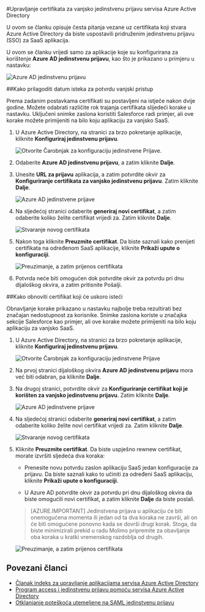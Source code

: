 <properties
    pageTitle="Kako upravljati certifikati vanjski pristup za Azure AD | Microsoft Azure"
    description="Saznajte kako prilagoditi datum isteka za vanjski pristup certifikate te kako obnoviti certifikate koji će uskoro isteći."
    services="active-directory"
    documentationCenter=""
    authors="asmalser-msft"
    manager="femila"
    editor=""/>

<tags
    ms.service="active-directory"
    ms.workload="identity"
    ms.tgt_pltfrm="na"
    ms.devlang="na"
    ms.topic="article"
    ms.date="02/09/2016"
    ms.author="asmalser-msft"/>

#<a name="managing-certificates-for-federated-single-sign-on-in-azure-active-directory"></a>Upravljanje certifikata za vanjsko jedinstvenu prijavu servisa Azure Active Directory

U ovom se članku opisuje česta pitanja vezane uz certifikata koji stvara Azure Active Directory da biste uspostavili pridruženim jedinstvenu prijavu (SSO) za SaaS aplikacija.

U ovom se članku vrijedi samo za aplikacije koje su konfigurirana za korištenje **Azure AD jedinstvenu prijavu**, kao što je prikazano u primjeru u nastavku:

![Azure AD jedinstvenu prijavu](./media/active-directory-sso-certs/fed-sso.PNG)

##<a name="how-to-customize-the-expiration-date-for-your-federation-certificate"></a>Kako prilagoditi datum isteka za potvrdu vanjski pristup

Prema zadanim postavkama certifikati su postavljeni na istječe nakon dvije godine. Možete odabrati različite rok trajanja certifikata slijedeći korake u nastavku. Uključeni snimke zaslona koristiti Salesforce radi primjer, ali ove korake možete primijeniti na bilo koju aplikaciju za vanjsko SaaS.

1. U Azure Active Directory, na stranici za brzo pokretanje aplikacije, kliknite **Konfiguriraj jedinstvenu prijavu**.

    ![Otvorite Čarobnjak za konfiguraciju jedinstvene Prijave.](./media/active-directory-sso-certs/config-sso.png)

2. Odaberite **Azure AD jedinstvenu prijavu**, a zatim kliknite **Dalje**.

3. Unesite **URL za prijavu** aplikacija, a zatim potvrdite okvir za **Konfiguriranje certifikata za vanjsko jedinstvenu prijavu**. Zatim kliknite **Dalje**.

    ![Azure AD jedinstvene prijave](./media/active-directory-sso-certs/new-app-config-sso.PNG)

4. Na sljedećoj stranici odaberite **generiraj novi certifikat**, a zatim odaberite koliko želite certifikat vrijedi za. Zatim kliknite **Dalje**.

    ![Stvaranje novog certifikata](./media/active-directory-sso-certs/new-app-config-cert.PNG)

5. Nakon toga kliknite **Preuzmite certifikat**. Da biste saznali kako prenijeti certifikata na određenom SaaS aplikacije, kliknite **Prikaži upute o konfiguraciji**.

    ![Preuzimanje, a zatim prijenos certifikata](./media/active-directory-sso-certs/new-app-config-app.PNG)

6. Potvrda neće biti omogućen dok potvrdite okvir za potvrdu pri dnu dijaloškog okvira, a zatim pritisnite Pošalji.

##<a name="how-to-renew-a-certificate-that-will-soon-expire"></a>Kako obnoviti certifikat koji će uskoro isteći

Obnavljanje korake prikazano u nastavku najbolje treba rezultirati bez značajan nedostupnost za korisnike. Snimke zaslona koriste u značajka sekcije Salesforce kao primjer, ali ove korake možete primijeniti na bilo koju aplikaciju za vanjsko SaaS.

1. U Azure Active Directory, na stranici za brzo pokretanje aplikacije, kliknite **Konfiguriraj jedinstvenu prijavu**.

    ![Otvorite Čarobnjak za konfiguraciju jedinstvene Prijave](./media/active-directory-sso-certs/renew-sso-button.PNG)

2. Na prvoj stranici dijaloškog okvira **Azure AD jedinstvenu prijavu** mora već biti odabran, pa kliknite **Dalje**.

3. Na drugoj stranici, potvrdite okvir za **Konfiguriranje certifikat koji je korišten za vanjsko jedinstvenu prijavu**. Zatim kliknite **Dalje**.

    ![Azure AD jedinstvene prijave](./media/active-directory-sso-certs/renew-config-sso.PNG)

4. Na sljedećoj stranici odaberite **generiraj novi certifikat**, a zatim odaberite koliko želite novi certifikat vrijedi za. Zatim kliknite **Dalje**.

    ![Stvaranje novog certifikata](./media/active-directory-sso-certs/new-app-config-cert.PNG)

5. Kliknite **Preuzmite certifikat**. Da biste uspješno rewnew certifikat, morate izvršiti sljedeća dva koraka:

    - Prenesite novu potvrdu zaslon aplikaciju SaaS jedan konfiguracije za prijavu. Da biste saznali kako to učiniti za određeni SaaS aplikaciju, kliknite **Prikaži upute o konfiguraciji**.

    - U Azure AD potvrdite okvir za potvrdu pri dnu dijaloškog okvira da biste omogućili novi certifikat, a zatim kliknite **Dalje** da biste poslali.

    > [AZURE.IMPORTANT] Jedinstvena prijava u aplikaciju će biti onemogućena momenta ili jedan od ta dva koraka ne završi, ali on će biti omogućene ponovno kada se dovrši drugi korak. Stoga, da biste minimizirali prekid u radu Molimo pripremite za obavljanje oba koraka u kratki vremenskog razdoblja od drugih.

    ![Preuzimanje, a zatim prijenos certifikata](./media/active-directory-sso-certs/renew-config-app.PNG)

## <a name="related-articles"></a>Povezani članci

- [Članak indeks za upravljanje aplikacijama servisa Azure Active Directory](active-directory-apps-index.md)
- [Program access i jedinstvenu prijavu pomoću servisa Azure Active Directory](active-directory-appssoaccess-whatis.md)
- [Otklanjanje poteškoća utemeljene na SAML jedinstvenu prijavu](active-directory-saml-debugging.md)

